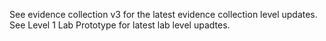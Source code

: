 See evidence collection v3 for the latest evidence collection level updates. See Level 1 Lab Prototype for latest lab level upadtes.
